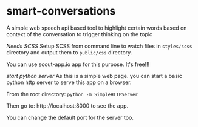 # smart-conversations
A simple web speech api based tool to highlight certain words based on context of the conversation to trigger thinking on the topic



*Needs SCSS*
Setup SCSS from command line to watch files in `styles/scss` directory and output them to `public/css` directory.

You can use scout-app.io app for this purpose. It's free!!!


*start python server*
As this is a simple web page. you can start a basic python http server to serve this app on a browser.

From the root directory:
`python -m SimpleHTTPServer` 

Then go to: http://localhost:8000 to see the app.

You can change the default port for the server too.	